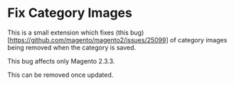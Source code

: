 # Fix Category Images

This is a small extension which fixes (this bug)[https://github.com/magento/magento2/issues/25099] of category
images being removed when the category is saved.

This bug affects only Magento 2.3.3. 

This can be removed once updated.